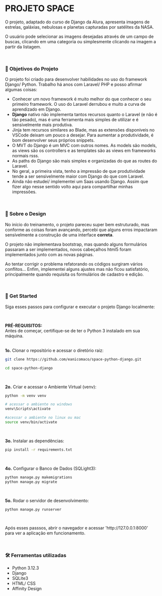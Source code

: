 <h1>PROJETO SPACE</h1>

<p>O projeto, adaptado do curso de Django da Alura, apresenta imagens de estrelas, galáxias, nebulosas e planetas capturadas por satélites da NASA.</p>
<p>O usuário pode selecionar as imagens desejadas através de um campo de buscas, clicando em uma categoria ou simplesmente clicando na imagem a partir da listagem.</p>

<br>

<h3>🎯 Objetivos do Projeto</h3>

<p>O projeto foi criado para desenvolver habilidades no uso do framework Django/ Python. Trabalho há anos com Laravel/ PHP e posso afirmar algumas coisas:</p>
<ul>
    <li>Conhecer um novo framework é muito melhor do que conhecer o seu primeiro framework. O uso do Laravel derrubou e muito a curva de aprendizado em Django.</li>
    <li><strong>Django</strong> nativo não implementa tantos recursos quanto o Laravel (e não é tão pesado), mas é uma ferramenta mais simples de utilizar e é sensivelmente mais produtiva.</li>
    <li>Jinja tem recursos similares ao Blade, mas as extensões disponíveis no VSCode deixam um pouco a desejar. Para aumentar a produtividade, é bom desenvolver seus próprios snippets.</li>
    <li>O MVT do Django é um MVC com outros nomes. As models são models, as views são os controllers e as templates são as views em frameworks normais rsss.</li>
    <li>As paths do Django são mais simples e organizadas do que as routes do Laravel.</li>
    <li>No geral, a primeira vista, tenho a impressão de que produtividade tende a ser sensivelmente maior com Django do que com Laravel.</li>
    <li>Ainda não estudei/ implementei um Saas usando Django. Assim que fizer algo nesse sentido volto aqui para compartilhar minhas impressões.</li>
</ul>

<br>

<h3>🦋 Sobre o Design</h3>

<p>No início do treinamento, o projeto pareceu super bem estruturado, mas conforme as coisas foram avançando, percebi que alguns erros impactaram sensívelmente a construção de uma interface <strong>correta</strong>.</p>
<p>O projeto não implementava bootstrap, mas quando alguns formulários passaram a ser implementados, novos cabeçalhos html5 foram implementados junto com as novas páginas.</p>
<p>Ao tentar corrigir o problema refatorando os códigos surgiram vários conflitos... Enfim, implementei alguns ajustes mas não ficou satisfatório, principalmente quando requisita os formulários de cadastro e edição.</p>

<br>

<h3>👀 Get Started</h3>

<p>Siga esses passos para configurar e executar o projeto Django localmente:</p><br>

<strong>PRÉ-REQUISITOS:</strong><br>
Antes de começar, certifique-se de ter o Python 3 instalado em sua máquina.
<br><br>

<strong>1o.</strong> Clonar o repositório e acessar o diretório raiz:

```bash
git clone https://github.com/eanicomaco/space-python-django.git

cd space-python-django
```

<br>

<strong>2o.</strong> Criar e acessar o Ambiente Virtual (venv):

```bash
python -m venv venv

# acessar o ambiente no windows
venv\Scripts\activate

#acessar o ambiente no linux ou mac
source venv/bin/activate
```

<br>

<strong>3o.</strong> Instalar as dependências:

```bash
pip install -r requirements.txt
```

<br>

<strong>4o.</strong> Configurar o Banco de Dados (SQLight3):

```bash
python manage.py makemigrations
python manage.py migrate
```

<br>

<strong>5o.</strong> Rodar o servidor de desenvolvimento:

```bash
python manage.py runserver
```

<br>

<p>Após esses passsos, abrir o navegador e acessar 'http://127.0.0.1:8000' para ver a aplicação em funcionamento.<p>

<br>

<h3>🛠️ Ferramentas utilizadas</h3>
<ul>
    <li>Python 3.12.3</li>
    <li>Django</li>
    <li>SQLite3</li>
    <li>HTML/ CSS</li>
    <li>Affinity Design</li>
</ul>